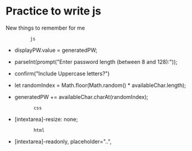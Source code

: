 # Practice to write js

New things to remember for me

             js

- displayPW.value = generatedPW;
- parseInt(prompt("Enter password length (between 8 and 128):"));
- confirm("Include Uppercase letters?")
- let randomIndex = Math.floor(Math.random() \* availableChar.length);
- generatedPW += availableChar.charAt(randomIndex);

             css

- [intextarea]-resize: none;

             html

- [intextarea]-readonly, placeholder="..",
